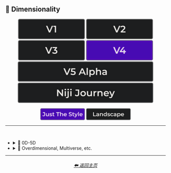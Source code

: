 <h2>🌌 Dimensionality</h2>

<div align="center">

[<img src="/Images/Repo_Parts/Buttons/Version_Buttons/button_version_V1_inactive.webp?raw=true" alt="MidJourney V1" height="64" />](/Pages/MJ_V1/Style_Pages/Sphere/Dimensionality.md)
[<img src="/Images/Repo_Parts/Buttons/Version_Buttons/button_version_V2_inactive.webp?raw=true" alt="MidJourney V2" height="64" />](/Pages/MJ_V2/Style_Pages/Sphere/Dimensionality.md)
[<img src="/Images/Repo_Parts/Buttons/Version_Buttons/button_version_V3_inactive.webp?raw=true" alt="MidJourney V3" height="64" />](/Pages/MJ_V3/Style_Pages/Just_The_Style/Dimensionality.md)
[<img src="/Images/Repo_Parts/Buttons/Version_Buttons/button_version_V4_active.webp?raw=true" alt="MidJourney V4" height="64" />](/Pages/MJ_V4/Style_Pages/Just_The_Style/Dimensionality.md)
<br>
[<img src="/Images/Repo_Parts/Buttons/Version_Buttons/button_version_V5_Alpha_inactive_half.webp?raw=true" alt="MidJourney V5" height="64" />](/Pages/MJ_V5/Style_Pages/Just_The_Style/Dimensionality.md)
[<img src="/Images/Repo_Parts/Buttons/Version_Buttons/button_version_niji_inactive_half.webp?raw=true" alt="Niji Journey" height="64" />](/Pages/Niji_Journey/Style_Pages/Dimensionality.md)

[<img src="/Images/Repo_Parts/Buttons/Image_Type_Buttons/button_just_the_style_active.webp?raw=true" alt="Just The Style" width="140.5" />](/Pages/MJ_V4/Style_Pages/Just_The_Style/Dimensionality.md)
[<img src="/Images/Repo_Parts/Buttons/Image_Type_Buttons/button_landscape_inactive.webp?raw=true" alt="Landscape" width="140.5" />](/Pages/MJ_V4/Style_Pages/Landscape/Dimensionality.md)
</div>

<hr>
<br>


- <details><summary>🌌 0D-5D</summary><p><div align="center">

    | 0-Dimensional | 0-D |
    | :-: | :-: |
    | <img src="/Images/MJ_V4/V4_Alpha_3.5/Midjourney_Styles/0-Dimensional.webp?raw=true" width="256" /> | <img src="/Images/MJ_V4/V4_Alpha_3.5/Midjourney_Styles/0-D.webp?raw=true" width="256" /> |
    
    <br>
    
    | 1-Dimensional | 1-D |
    | :-: | :-: |
    | <img src="/Images/MJ_V4/V4_Alpha_3.5/Midjourney_Styles/1-Dimensional.webp?raw=true" width="256" /> | <img src="/Images/MJ_V4/V4_Alpha_3.5/Midjourney_Styles/1-D.webp?raw=true" width="256" /> |
    
    <br>

    | 2-Dimensional | 2D |
    | :-: | :-: |
    | <img src="/Images/MJ_V4/V4_Alpha_3.5/Midjourney_Styles/2-Dimensional.webp?raw=true" width="256" /> | <img src="/Images/MJ_V4/V4_Alpha_3.5/Midjourney_Styles/2D.webp?raw=true" width="256" /> | 
    
    <br>
    
    | 2.5-Dimensional | 2.5D |
    | :-: | :-: |
    | <img src="/Images/MJ_V4/V4_Alpha_3.5/Midjourney_Styles/2.5-Dimensional.webp?raw=true" width="256" /> | <img src="/Images/MJ_V4/V4_Alpha_3.5/Midjourney_Styles/2.5D.webp?raw=true" width="256" /> |
    
    <br>
    
    | 3-Dimensional | 3D |
    | :-: | :-: |
    | <img src="/Images/MJ_V4/V4_Alpha_3.5/Midjourney_Styles/3-Dimensional.webp?raw=true" width="256" /> | <img src="/Images/MJ_V4/V4_Alpha_3.5/Midjourney_Styles/3D.webp?raw=true" width="256" /> | 
    
    <br>
    
    | 4-Dimensional | 4D |
    | :-: | :-: |
    | <img src="/Images/MJ_V4/V4_Alpha_3.5/Midjourney_Styles/4-Dimensional.webp?raw=true" width="256" /> | <img src="/Images/MJ_V4/V4_Alpha_3.5/Midjourney_Styles/4D.webp?raw=true" width="256" /> | 
    
    <br>

    | 5-Dimensional | 5D |
    | :-: | :-: |
    | <img src="/Images/MJ_V4/V4_Alpha_3.5/Midjourney_Styles/5-Dimensional.webp?raw=true" width="256" /> | <img src="/Images/MJ_V4/V4_Alpha_3.5/Midjourney_Styles/5D.webp?raw=true" width="256" /> | 

    </div></p></details>


- <details><summary>🌌 Overdimensional, Multiverse, etc.</summary><p><div align="center">

    | Dimensionality |
    | :-: |
    | <img src="/Images/MJ_V4/V4_Alpha_3.5/Midjourney_Styles/Dimensionality.webp?raw=true" width="256" /> |
    
    <br>

    | Overdimensional | Underdimensional | Hyperdimensional |
    | :-: | :-: | :-: |
    | <img src="/Images/MJ_V4/V4_Alpha_3.5/Midjourney_Styles/Overdimensional.webp?raw=true" width="256" /> | <img src="/Images/MJ_V4/V4_Alpha_3.5/Midjourney_Styles/Underdimensional.webp?raw=true" width="256" /> | <img src="/Images/MJ_V4/V4_Alpha_3.5/Midjourney_Styles/Hyperdimensional.webp?raw=true" width="256" /> | 
    
    <br>
    
    | Subdimensional | Everdimensional | Omnidimensional |
    | :-: | :-: | :-: |
    | <img src="/Images/MJ_V4/V4_Alpha_3.5/Midjourney_Styles/Subdimensional.webp?raw=true" width="256" /> | <img src="/Images/MJ_V4/V4_Alpha_3.5/Midjourney_Styles/Everdimensional.webp?raw=true" width="256" /> | <img src="/Images/MJ_V4/V4_Alpha_3.5/Midjourney_Styles/Omnidimensional.webp?raw=true" width="256" /> |
    
    <br>
    
    | Extradimensional | Beyond-Dimensional | Excessively-Dimensional |
    | :-: | :-: | :-: |
    | <img src="/Images/MJ_V4/V4_Alpha_3.5/Midjourney_Styles/Extradimensional.webp?raw=true" width="256" /> | <img src="/Images/MJ_V4/V4_Alpha_3.5/Midjourney_Styles/Beyond-Dimensional.webp?raw=true" width="256" /> | <img src="/Images/MJ_V4/V4_Alpha_3.5/Midjourney_Styles/Excessively-dimensional.webp?raw=true" width="256" /> | 
    
    <br>
    
    | Alldimensional | Multiverse |
    | :-: | :-: |
    | <img src="/Images/MJ_V4/V4_Alpha_3.5/Midjourney_Styles/Alldimensional.webp?raw=true" width="256" /> | <img src="/Images/MJ_V4/V4_Alpha_3.5/Midjourney_Styles/Multiverse.webp?raw=true" width="256" /> |

    <br>
    
    | Parallel-Universe | Perpendicular-Universe |
    | :-: | :-: |
    | <img src="/Images/MJ_V4/V4_Alpha_3.5/Midjourney_Styles/Parallel-Universe.webp?raw=true" width="256" /> | <img src="/Images/MJ_V4/V4_Alpha_3.5/Midjourney_Styles/Perpendicular-Universe.webp?raw=true" width="256" /> |

    </div></p></details>
        
<hr>
<div align="center">
    <h6><a href="/README.md">⬅ 返回主页</a></h6>
</div>